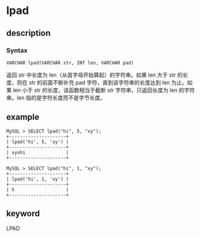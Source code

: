 # lpad

## description

### Syntax

`VARCHAR lpad(VARCHAR str, INT len, VARCHAR pad)`

返回 str 中长度为 len（从首字母开始算起）的字符串。如果 len 大于 str 的长度，则在 str 的前面不断补充 pad 字符，直到该字符串的长度达到 len 为止。如果 len 小于 str 的长度，该函数相当于截断 str 字符串，只返回长度为 len 的字符串。len 指的是字符长度而不是字节长度。

## example

```Plain Text
MySQL > SELECT lpad("hi", 5, "xy");
+---------------------+
| lpad('hi', 5, 'xy') |
+---------------------+
| xyxhi               |
+---------------------+

MySQL > SELECT lpad("hi", 1, "xy");
+---------------------+
| lpad('hi', 1, 'xy') |
+---------------------+
| h                   |
+---------------------+
```

## keyword

LPAD
